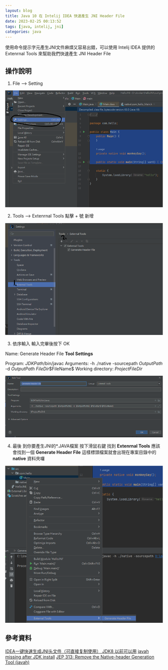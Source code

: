 ```yaml
---
layout: blog
title: Java 10 在 Intelij IDEA 快速產生 JNI Header File
date: 2023-02-25 00:13:52
tags: [java, intelij, jni]
categories: java
---
```

使用命令提示字元產生JNI文件麻煩又容易出錯，可以使用 Intelij IDEA 提供的 Extenrnal Tools 來幫助我們快速產生 JNI Header File

## 操作說明

1. File --> Setting

![](/2023/02/25/java10-intelij-idea-generate-jni-header-file/001.png)

2. Tools --> Extenrnal Tools 點擊 + 號 新增

![](/2023/02/25/java10-intelij-idea-generate-jni-header-file/002.png)

3. 依序輸入 輸入完畢後按下 OK

Name: Generate Header File
**Tool Settings**<br />

Program: $JDKPath$/bin/javac
Arguments: -h ./native -sourcepath $OutputPath$ -d $OutputPath$ $FileDir$\$FileName$
Working directory: $ProjectFileDir$

![](/2023/02/25/java10-intelij-idea-generate-jni-header-file/003.png)

4. 最後 到你要產生JNI的*.JAVA檔案 按下滑鼠右鍵 找到 **Extenrnal Tools** 應該會找到一個 **Generate Header File** 這樣標頭檔案就會出現在專案目錄中的 **native** 資料夾囉

![](/2023/02/25/java10-intelij-idea-generate-jni-header-file/004.png)

## 參考資料

[IDEA一键快速生成JNI头文件（可直接复制使用） JDK8 以前可以用](https://juejin.cn/post/6997006784921600036)
[javah missing after JDK install](https://stackoverflow.com/questions/50352098/javah-missing-after-jdk-install)
[JEP 313: Remove the Native-header Generation Tool (javah)](https://openjdk.org/jeps/313)
